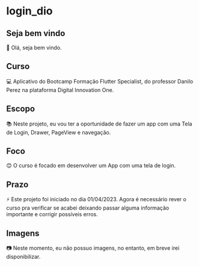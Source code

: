 # login_dio

## Seja bem vindo

👋 Olá, seja bem vindo.

## Curso

💻 Aplicativo do Bootcamp Formação Flutter Specialist, do professor Danilo Perez na plataforma Digital Innovation One.

## Escopo

📚 Neste projeto, eu vou ter a oportunidade de fazer um app com uma Tela de Login, Drawer, PageView e navegação.

## Foco

😊 O curso é focado em desenvolver um App com uma tela de login.

## Prazo

⚡ Este projeto foi iniciado no dia 01/04/2023. Agora é necessário rever o curso pra verificar se acabei deixando passar alguma informação importante e corrigir possíveis erros.

## Imagens

:camera: Neste momento, eu não possuo imagens, no entanto, em breve irei disponibilizar.
